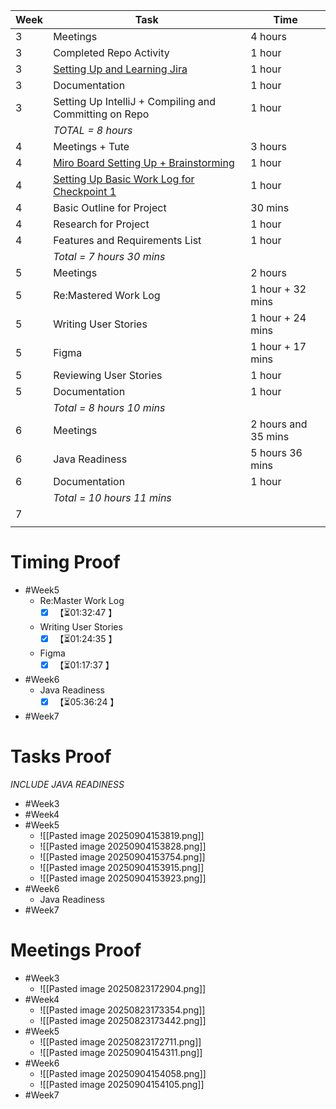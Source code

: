 | **Week** | **Task**                                                                                                                                                          | **Time**            |
| -------- | ----------------------------------------------------------------------------------------------------------------------------------------------------------------- | ------------------- |
| 3        | Meetings                                                                                                                                                          | 4 hours             |
| 3        | Completed Repo Activity                                                                                                                                           | 1 hour              |
| 3        | [Setting Up and Learning Jira](https://softwarecab302.atlassian.net/jira/software/projects/SCRUM/summary)                                                         | 1 hour              |
| 3        | Documentation                                                                                                                                                     | 1 hour              |
| 3        | Setting Up IntelliJ + Compiling and Committing on Repo                                                                                                            | 1 hour              |
|          | *TOTAL = 8 hours*                                                                                                                                                 |                     |
| 4        | Meetings + Tute                                                                                                                                                   | 3 hours             |
| 4        | [Miro Board Setting Up + Brainstorming](https://miro.com/app/board/uXjVJTioquY=/)                                                                                 | 1 hour              |
| 4        | [Setting Up Basic Work Log for Checkpoint 1](https://docs.google.com/document/d/1L9IiitUAt8Bo-wTfecQ8EK1HEUp3s1QUE8nfyZk508M/edit?tab=t.0#heading=h.scivdxegvvoe) | 1 hour              |
| 4        | Basic Outline for Project                                                                                                                                         | 30 mins             |
| 4        | Research for Project                                                                                                                                              | 1 hour              |
| 4        | Features and Requirements List                                                                                                                                    | 1 hour              |
|          | *Total = 7 hours 30 mins*                                                                                                                                         |                     |
| 5        | Meetings                                                                                                                                                          | 2 hours             |
| 5        | Re:Mastered Work Log                                                                                                                                              | 1 hour + 32 mins    |
| 5        | Writing User Stories                                                                                                                                              | 1 hour + 24 mins    |
| 5        | Figma                                                                                                                                                             | 1 hour + 17 mins    |
| 5        | Reviewing User Stories                                                                                                                                            | 1 hour              |
| 5        | Documentation                                                                                                                                                     | 1 hour              |
|          | *Total = 8 hours 10 mins*                                                                                                                                         |                     |
| 6        | Meetings                                                                                                                                                          | 2 hours and 35 mins |
| 6        | Java Readiness                                                                                                                                                    | 5 hours 36 mins     |
| 6        | Documentation                                                                                                                                                     | 1 hour              |
|          | *Total = 10 hours 11 mins*                                                                                                                                        |                     |
| 7        |                                                                                                                                                                   |                     |
|          |                                                                                                                                                                   |                     |

# Timing Proof
- #Week5
	- Re:Master Work Log
		- [x] <span class="timer-p" id="uUFXEfh" data-dur="4367" data-ts="1755934931">【⏳01:32:47 】</span> 
	- Writing User Stories
		- [x] <span class="timer-p" id="uUGg3C7" data-dur="3575" data-ts="1755938517">【⏳01:24:35 】</span> 
	- Figma
		- [x] <span class="timer-p" id="uVkEDuy" data-dur="12337" data-ts="1756544189">【⏳01:17:37 】</span> 
- #Week6
	- Java Readiness
		- [x] <span class="timer-p" id="uVjNdds" data-dur="12624" data-ts="1756531800">【⏳05:36:24 】</span> 
- #Week7
# Tasks Proof
*INCLUDE JAVA READINESS*
- #Week3 
- #Week4 
- #Week5 
	- ![[Pasted image 20250904153819.png]]
	- ![[Pasted image 20250904153828.png]]
	- ![[Pasted image 20250904153754.png]]
	- ![[Pasted image 20250904153915.png]]
	- ![[Pasted image 20250904153923.png]]
- #Week6 
	- Java Readiness
- #Week7
# Meetings Proof

- #Week3 
	- ![[Pasted image 20250823172904.png]]
- #Week4 
	- ![[Pasted image 20250823173354.png]]
	- ![[Pasted image 20250823173442.png]]
- #Week5
	- ![[Pasted image 20250823172711.png]]
	- ![[Pasted image 20250904154311.png]]
- #Week6 
	- ![[Pasted image 20250904154058.png]]
	- ![[Pasted image 20250904154105.png]]
- #Week7